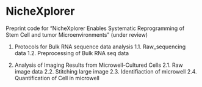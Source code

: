 # NicheXplorer
Preprint code for “NicheXplorer Enables Systematic Reprogramming of Stem Cell and tumor Microenvironments” (under review)
1. Protocols for Bulk RNA sequence data analysis
1.1. Raw_sequencing data
1.2. Preprocessing of Bulk RNA seq data

2. Analysis of Imaging Results from Microwell-Cultured Cells
2.1. Raw image data
2.2. Stitching large image
2.3. Identifiaction of microwell
2.4. Quantification of Cell in microwell
